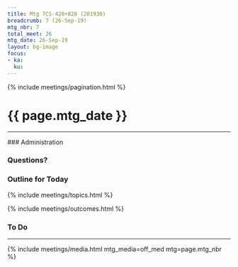 ```yaml
---
title: Mtg 7CS-428+828 (201930)
breadcrumb: 7 (26-Sep-19)
mtg_nbr: 7
total_meet: 26
mtg_date: 26-Sep-19
layout: bg-image
focus:
- ka:
  ku:
---
```

{% include meetings/pagination.html %}
<h1 class="text-center">{{ page.mtg_date }}</h1>
<hr />
### Administration

### Questions?

### Outline for Today

{% include meetings/topics.html %}

{% include meetings/outcomes.html %}

### To Do

<hr />
{% include meetings/media.html mtg_media=off_med mtg=page.mtg_nbr %}
